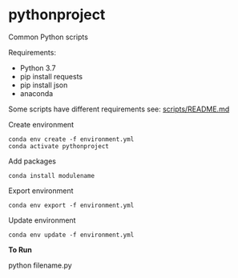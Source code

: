 # pythonproject
Common Python scripts 

Requirements:
* Python 3.7 
* pip install requests
* pip install json
* anaconda 

Some scripts have different requirements see: [scripts/README.md](scripts/README.md)

Create environment
```
conda env create -f environment.yml
conda activate pythonproject
```

Add packages 
```
conda install modulename
```

Export environment
```
conda env export -f environment.yml
```

Update environment
```
conda env update -f environment.yml
```

**To Run**

python filename.py


